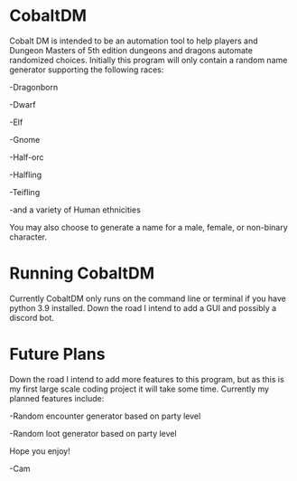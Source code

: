 # CobaltDM
Cobalt DM is intended to be an automation tool to help players and Dungeon Masters of 5th edition dungeons and dragons automate randomized choices. Initially this
program will only contain a random name generator supporting the following races: 

-Dragonborn

-Dwarf

-Elf

-Gnome

-Half-orc

-Halfling

-Teifling

-and a variety of Human ethnicities

You may also choose to generate a name for a male, female, or non-binary character. 

# Running CobaltDM
Currently CobaltDM only runs on the command line or terminal if you have python 3.9 installed. Down the road I intend to add a GUI and possibly a discord bot. 

# Future Plans

Down the road I intend to add more features to this program, but as this is my first large scale coding project it will take some time. Currently my planned features include:

-Random encounter generator based on party level

-Random loot generator based on party level

Hope you enjoy!

-Cam
